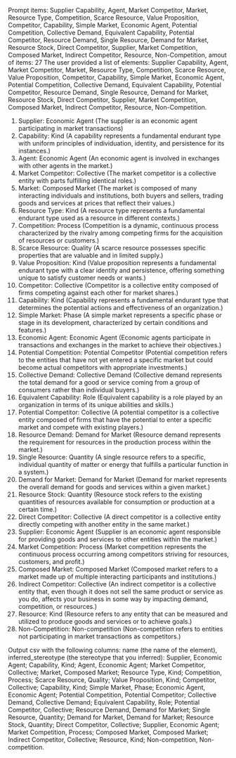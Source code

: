 Prompt items: 
Supplier Capability, Agent, Market Competitor, Market, Resource Type, Competition, Scarce Resource, Value Proposition, Competitor, Capability, Simple Market, Economic Agent, Potential Competition, Collective Demand, Equivalent Capability, Potential Competitor, Resource Demand, Single Resource, Demand for Market, Resource Stock, Direct Competitor, Supplier, Market Competition, Composed Market, Indirect Competitor, Resource, Non-Competition, 
amout of items: 27
 The user provided a list of elements: Supplier Capability, Agent, Market Competitor, Market, Resource Type, Competition, Scarce Resource, Value Proposition, Competitor, Capability, Simple Market, Economic Agent, Potential Competition, Collective Demand, Equivalent Capability, Potential Competitor, Resource Demand, Single Resource, Demand for Market, Resource Stock, Direct Competitor, Supplier, Market Competition, Composed Market, Indirect Competitor, Resource, Non-Competition.

1. Supplier: Economic Agent (The supplier is an economic agent participating in market transactions)
2. Capability: Kind (A capability represents a fundamental endurant type with uniform principles of individuation, identity, and persistence for its instances.)
3. Agent: Economic Agent (An economic agent is involved in exchanges with other agents in the market.)
4. Market Competitor: Collective (The market competitor is a collective entity with parts fulfilling identical roles.)
5. Market: Composed Market (The market is composed of many interacting individuals and institutions, both buyers and sellers, trading goods and services at prices that reflect their values.)
6. Resource Type: Kind (A resource type represents a fundamental endurant type used as a resource in different contexts.)
7. Competition: Process (Competition is a dynamic, continuous process characterized by the rivalry among competing firms for the acquisition of resources or customers.)
8. Scarce Resource: Quality (A scarce resource possesses specific properties that are valuable and in limited supply.)
9. Value Proposition: Kind (Value proposition represents a fundamental endurant type with a clear identity and persistence, offering something unique to satisfy customer needs or wants.)
10. Competitor: Collective (Competitor is a collective entity composed of firms competing against each other for market shares.)
11. Capability: Kind (Capability represents a fundamental endurant type that determines the potential actions and effectiveness of an organization.)
12. Simple Market: Phase (A simple market represents a specific phase or stage in its development, characterized by certain conditions and features.)
13. Economic Agent: Economic Agent (Economic agents participate in transactions and exchanges in the market to achieve their objectives.)
14. Potential Competition: Potential Competitor (Potential competition refers to the entities that have not yet entered a specific market but could become actual competitors with appropriate investments.)
15. Collective Demand: Collective Demand (Collective demand represents the total demand for a good or service coming from a group of consumers rather than individual buyers.)
16. Equivalent Capability: Role (Equivalent capability is a role played by an organization in terms of its unique abilities and skills.)
17. Potential Competitor: Collective (A potential competitor is a collective entity composed of firms that have the potential to enter a specific market and compete with existing players.)
18. Resource Demand: Demand for Market (Resource demand represents the requirement for resources in the production process within the market.)
19. Single Resource: Quantity (A single resource refers to a specific, individual quantity of matter or energy that fulfills a particular function in a system.)
20. Demand for Market: Demand for Market (Demand for market represents the overall demand for goods and services within a given market.)
21. Resource Stock: Quantity (Resource stock refers to the existing quantities of resources available for consumption or production at a certain time.)
22. Direct Competitor: Collective (A direct competitor is a collective entity directly competing with another entity in the same market.)
23. Supplier: Economic Agent (Supplier is an economic agent responsible for providing goods and services to other entities within the market.)
24. Market Competition: Process (Market competition represents the continuous process occurring among competitors striving for resources, customers, and profit.)
25. Composed Market: Composed Market (Composed market refers to a market made up of multiple interacting participants and institutions.)
26. Indirect Competitor: Collective (An indirect competitor is a collective entity that, even though it does not sell the same product or service as you do, affects your business in some way by impacting demand, competition, or resources.)
27. Resource: Kind (Resource refers to any entity that can be measured and utilized to produce goods and services or to achieve goals.)
28. Non-Competition: Non-competition (Non-competition refers to entities not participating in market transactions as competitors.)

Output csv with the following columns: name (the name of the element), inferred_stereotype (the stereotype that you inferred):
Supplier, Economic Agent; Capability, Kind; Agent, Economic Agent; Market Competitor, Collective; Market, Composed Market; Resource Type, Kind; Competition, Process; Scarce Resource, Quality; Value Proposition, Kind; Competitor, Collective; Capability, Kind; Simple Market, Phase; Economic Agent, Economic Agent; Potential Competition, Potential Competitor; Collective Demand, Collective Demand; Equivalent Capability, Role; Potential Competitor, Collective; Resource Demand, Demand for Market; Single Resource, Quantity; Demand for Market, Demand for Market; Resource Stock, Quantity; Direct Competitor, Collective; Supplier, Economic Agent; Market Competition, Process; Composed Market, Composed Market; Indirect Competitor, Collective; Resource, Kind; Non-competition, Non-competition.
